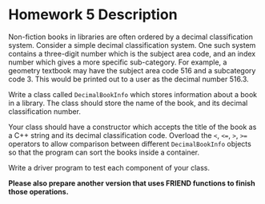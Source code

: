 # Homework 5 Description

Non-fiction books in libraries are often ordered by a decimal classification system. Consider a simple decimal classification system. One such system contains a three-digit number which is the subject area code, and an index number which gives a more specific sub-category. For example, a geometry textbook may have the subject area code 516 and a subcategory code 3. This would be printed out to a user as the decimal number 516.3. 

Write a class called `DecimalBookInfo` which stores information about a book in a library. The class should store the name of the book, and its decimal classification number.

Your class should have a constructor which accepts the title of the book as a C++ string and its decimal classification code. Overload the `<`, `<=`, `>`, `>=` operators to allow comparison between different `DecimalBookInfo` objects so that the program can sort the books inside a container. 

Write a driver program to test each component of your class.

**Please also prepare another version that uses FRIEND functions to finish those operations.**
